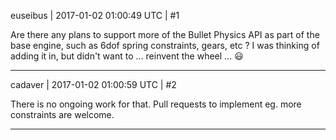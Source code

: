 euseibus | 2017-01-02 01:00:49 UTC | #1

Are there any plans to support more of the Bullet Physics API as part of the base engine, such as 6dof spring constraints, gears, etc ?
I was thinking of adding it in, but didn't want to ... reinvent the wheel ...  :smiley:

-------------------------

cadaver | 2017-01-02 01:00:59 UTC | #2

There is no ongoing work for that. Pull requests to implement eg. more constraints are welcome.

-------------------------


